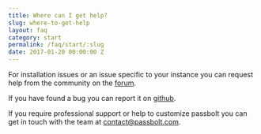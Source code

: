 ```yaml
---
title: Where can I get help? 
slug: where-to-get-help
layout: faq
category: start
permalink: /faq/start/:slug
date: 2017-01-20 00:00:00 Z
---
```

For installation issues or an issue specific to your instance
you can request help from the community on the [forum](https://community.passbolt.com).

If you have found a bug you can report it on [github](https://github.com/passbolt).

If you require professional support or help to customize passbolt you can get in touch with 
 the team at [contact@passbolt.com](mailto:contact@passbolt.com).

